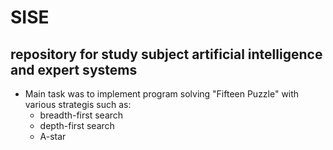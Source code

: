 # SISE
## repository for study subject artificial intelligence and expert systems
 - Main task was to implement program solving "Fifteen Puzzle" with various strategis such as:
    - breadth-first search
    - depth-first search
    - A-star
